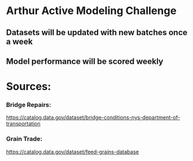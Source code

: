 # Arthur Active Modeling Challenge

## Datasets will be updated with new batches once a week

## Model performance will be scored weekly


# Sources:

### Bridge Repairs:
https://catalog.data.gov/dataset/bridge-conditions-nys-department-of-transportation

### Grain Trade:
https://catalog.data.gov/dataset/feed-grains-database
